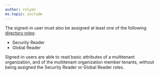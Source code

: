 ```yaml
---
author: rolyon
ms.topic: include
---
```


The signed-in user must also be assigned at least one of the following [directory roles](/entra/identity/role-based-access-control/permissions-reference?toc=%2Fgraph%2Ftoc.json):

- Security Reader
- Global Reader

Signed-in users are able to read basic attributes of a multitenant organization, and of the multitenant organization member tenants, without being assigned the Security Reader or Global Reader roles.